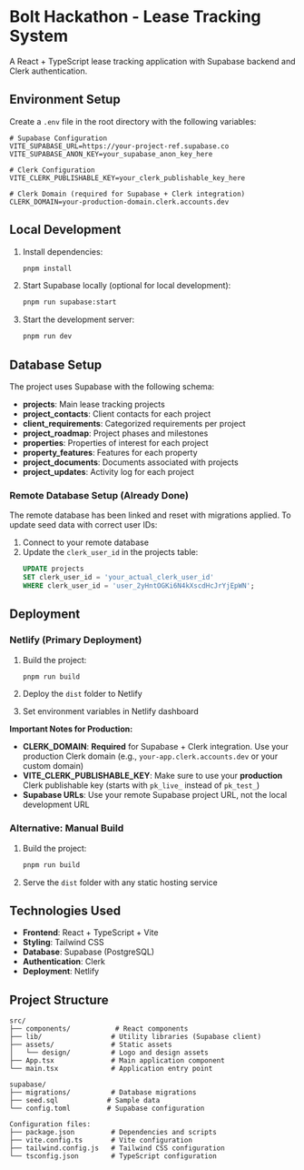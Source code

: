 # Bolt Hackathon - Lease Tracking System

A React + TypeScript lease tracking application with Supabase backend and Clerk authentication.

## Environment Setup

Create a `.env` file in the root directory with the following variables:

```env
# Supabase Configuration
VITE_SUPABASE_URL=https://your-project-ref.supabase.co
VITE_SUPABASE_ANON_KEY=your_supabase_anon_key_here

# Clerk Configuration
VITE_CLERK_PUBLISHABLE_KEY=your_clerk_publishable_key_here

# Clerk Domain (required for Supabase + Clerk integration)
CLERK_DOMAIN=your-production-domain.clerk.accounts.dev
```

## Local Development

1. Install dependencies:
   ```bash
   pnpm install
   ```

2. Start Supabase locally (optional for local development):
   ```bash
   pnpm run supabase:start
   ```

3. Start the development server:
   ```bash
   pnpm run dev
   ```

## Database Setup

The project uses Supabase with the following schema:
- **projects**: Main lease tracking projects
- **project_contacts**: Client contacts for each project
- **client_requirements**: Categorized requirements per project
- **project_roadmap**: Project phases and milestones
- **properties**: Properties of interest for each project
- **property_features**: Features for each property
- **project_documents**: Documents associated with projects
- **project_updates**: Activity log for each project

### Remote Database Setup (Already Done)

The remote database has been linked and reset with migrations applied. To update seed data with correct user IDs:

1. Connect to your remote database
2. Update the `clerk_user_id` in the projects table:
   ```sql
   UPDATE projects 
   SET clerk_user_id = 'your_actual_clerk_user_id' 
   WHERE clerk_user_id = 'user_2yHntOGKi6N4kXscdHcJrYjEpWN';
   ```

## Deployment

### Netlify (Primary Deployment)

1. Build the project:
   ```bash
   pnpm run build
   ```

2. Deploy the `dist` folder to Netlify

3. Set environment variables in Netlify dashboard

**Important Notes for Production:**

- **CLERK_DOMAIN**: **Required** for Supabase + Clerk integration. Use your production Clerk domain (e.g., `your-app.clerk.accounts.dev` or your custom domain)
- **VITE_CLERK_PUBLISHABLE_KEY**: Make sure to use your **production** Clerk publishable key (starts with `pk_live_` instead of `pk_test_`)
- **Supabase URLs**: Use your remote Supabase project URL, not the local development URL

### Alternative: Manual Build

1. Build the project:
   ```bash
   pnpm run build
   ```

2. Serve the `dist` folder with any static hosting service

## Technologies Used

- **Frontend**: React + TypeScript + Vite
- **Styling**: Tailwind CSS
- **Database**: Supabase (PostgreSQL)
- **Authentication**: Clerk
- **Deployment**: Netlify

## Project Structure

```
src/
├── components/           # React components
├── lib/                 # Utility libraries (Supabase client)
├── assets/              # Static assets
│   └── design/          # Logo and design assets
├── App.tsx              # Main application component
└── main.tsx             # Application entry point

supabase/
├── migrations/          # Database migrations
├── seed.sql            # Sample data
└── config.toml         # Supabase configuration

Configuration files:
├── package.json         # Dependencies and scripts
├── vite.config.ts       # Vite configuration
├── tailwind.config.js   # Tailwind CSS configuration
└── tsconfig.json        # TypeScript configuration
```